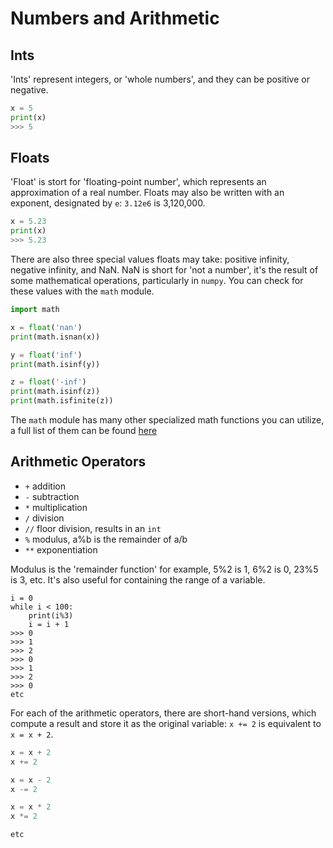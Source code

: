 
# Numbers and Arithmetic

## Ints

'Ints' represent integers, or 'whole numbers', and they can be positive or negative.

```python
x = 5
print(x)
>>> 5
```

## Floats

'Float' is stort for 'floating-point number', which represents an approximation of a real number. Floats may also be written with an exponent, designated by `e`: `3.12e6` is 3,120,000.

```python
x = 5.23
print(x)
>>> 5.23
```

There are also three special values floats may take: positive infinity, negative infinity, and NaN. NaN is short for 'not a number', it's the result of some mathematical operations, particularly in `numpy`. You can check for these values with the `math` module.

```python
import math

x = float('nan')
print(math.isnan(x))

y = float('inf')
print(math.isinf(y))

z = float('-inf')
print(math.isinf(z))
print(math.isfinite(z))
```
The `math` module has many other specialized math functions you can utilize, a full list of them can be found [here](https://docs.python.org/3/library/math.html)

## Arithmetic Operators

- `+` addition
- `-` subtraction
- `*` multiplication
- `/` division
- `//` floor division, results in an `int`
- `%` modulus, a%b is the remainder of a/b
- `**` exponentiation

Modulus is the 'remainder function' for example, 5%2 is 1, 6%2 is 0, 23%5 is 3, etc. It's also useful for containing the range of a variable.

```
i = 0
while i < 100:
    print(i%3)
    i = i + 1
>>> 0
>>> 1
>>> 2
>>> 0
>>> 1
>>> 2
>>> 0
etc
```


For each of the arithmetic operators, there are short-hand versions, which compute a result and store it as the original variable: `x += 2` is equivalent to `x = x + 2`.

```python
x = x + 2
x += 2

x = x - 2
x -= 2

x = x * 2
x *= 2

etc
```






